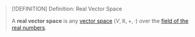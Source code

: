 >[!DEFINITION] Definition: Real Vector Space
>
>A **real vector space** is any [vector space](Vector%20Space.md) $(V,\mathbb{R},+,\cdot)$ over the [field of the real numbers](../../Fields/The%20Real%20Numbers/index.md).
>